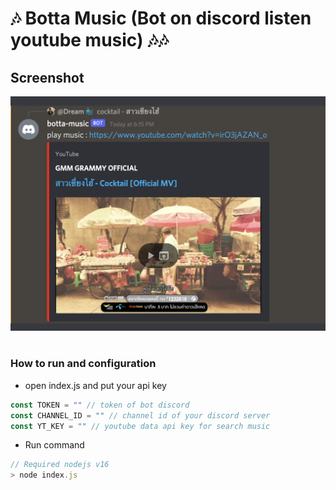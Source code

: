 # 🎶 Botta Music (Bot on discord listen youtube music) 🎶🎶


## Screenshot
<img src="./img/preview.png">


<br/>
<br/>


### How to run and configuration 

- open index.js and put your api key

```js
const TOKEN = "" // token of bot discord
const CHANNEL_ID = "" // channel id of your discord server
const YT_KEY = "" // youtube data api key for search music
```

- Run command

```js
// Required nodejs v16
> node index.js
```